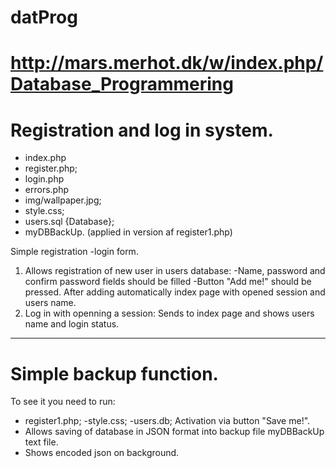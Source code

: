 # datProg
http://mars.merhot.dk/w/index.php/Database_Programmering
================================================================================================================================
Registration and log in system.
===============================
- index.php
- register.php;
- login.php
- errors.php
- img/wallpaper.jpg;
- style.css;
- users.sql {Database}; 
- myDBBackUp. (applied in version af register1.php)

Simple registration -login form.
1. Allows registration of  new user in users database: 
 -Name, password and confirm password fields should be filled 
 -Button "Add me!" should be pressed.
 After adding automatically index page with opened session and users name.
2. Log in with openning a session: Sends to index page and shows users name and login status.
_________________________________________________________________________________________________________________________________
Simple backup function.
========================
To see it you need to run:
- register1.php;
-style.css;
-users.db;
Activation via button "Save me!".
- Allows saving of database in JSON format into backup file myDBBackUp text file.
- Shows encoded json on background.

